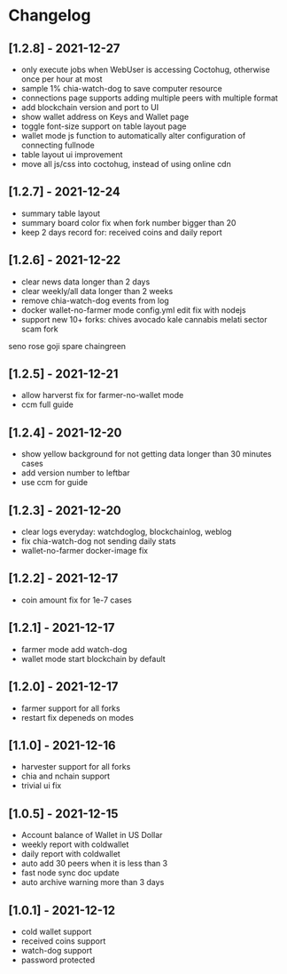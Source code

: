 # Changelog

## [1.2.8] - 2021-12-27
- only execute jobs when WebUser is accessing Coctohug, otherwise once per hour at most
- sample 1% chia-watch-dog to save computer resource
- connections page supports adding multiple peers with multiple format
- add blockchain version and port to UI
- show wallet address on Keys and Wallet page
- toggle font-size support on table layout page
- wallet mode js function to automatically alter configuration of connecting fullnode
- table layout ui improvement
- move all js/css into coctohug, instead of using online cdn

## [1.2.7] - 2021-12-24
- summary table layout
- summary board color fix when fork number bigger than 20
- keep 2 days record for: received coins and daily report

## [1.2.6] - 2021-12-22
- clear news data longer than 2 days
- clear weekly/all data longer than 2 weeks
- remove chia-watch-dog events from log
- docker wallet-no-farmer mode config.yml edit fix with nodejs
- support new 10+ forks:
chives
avocado
kale
cannabis
melati
sector
scam
fork

seno
rose
goji
spare
chaingreen

## [1.2.5] - 2021-12-21
- allow harverst fix for farmer-no-wallet mode
- ccm full guide

## [1.2.4] - 2021-12-20
- show yellow background for not getting data longer than 30 minutes cases
- add version number to leftbar
- use ccm for guide

## [1.2.3] - 2021-12-20
- clear logs everyday: watchdoglog, blockchainlog, weblog
- fix chia-watch-dog not sending daily stats
- wallet-no-farmer docker-image fix

## [1.2.2] - 2021-12-17
- coin amount fix for 1e-7 cases

## [1.2.1] - 2021-12-17
- farmer mode add watch-dog
- wallet mode start blockchain by default

## [1.2.0] - 2021-12-17
- farmer support for all forks
- restart fix depeneds on modes

## [1.1.0] - 2021-12-16
- harvester support for all forks
- chia and nchain support
- trivial ui fix

## [1.0.5] - 2021-12-15
- Account balance of Wallet in US Dollar
- weekly report with coldwallet
- daily report with coldwallet
- auto add 30 peers when it is less than 3
- fast node sync doc update
- auto archive warning more than 3 days

## [1.0.1] - 2021-12-12
- cold wallet support
- received coins support
- watch-dog support
- password protected